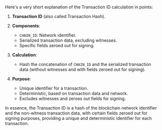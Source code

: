 Here's a very short explanation of the Transaction ID calculation in points:

1. **Transaction ID** (also called Transaction Hash).

2. **Components**:
   - `CHAIN_ID`: Network identifier.
   - Serialized transaction data, excluding witnesses.
   - Specific fields zeroed out for signing.

3. **Calculation**:
   - Hash the concatenation of `CHAIN_ID` and the serialized transaction data (without witnesses and with fields zeroed out for signing).

4. **Purpose**:
   - Unique identifier for a transaction.
   - Deterministic, based on transaction data and network.
   - Excludes witnesses and zeroes out fields for signing.

In essence, the Transaction ID is a hash of the blockchain network identifier and the non-witness transaction data, with certain fields zeroed out for signing purposes, providing a unique and deterministic identifier for each transaction.
